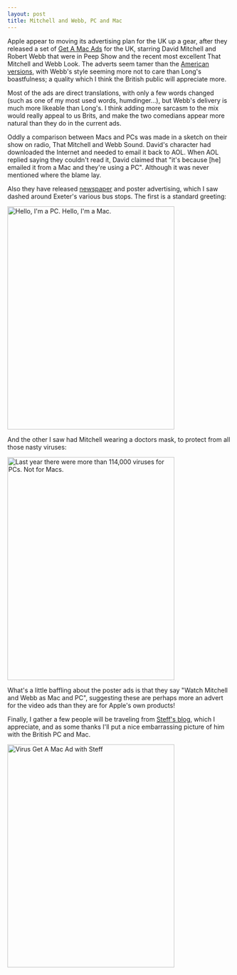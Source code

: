 ```yaml
---
layout: post
title: Mitchell and Webb, PC and Mac
---
```


Apple appear to moving its advertising plan for the UK up a gear, after they released a set of [Get A Mac Ads](http://www.apple.com/uk/getamac/ads/) for the UK, starring David Mitchell and Robert Webb that were in Peep Show and the recent most excellent That Mitchell and Webb Look. The adverts seem tamer than the [American versions](http://www.apple.com/getamac/ads/), with Webb's style seeming more not to care than Long's boastfulness; a quality which I think the British public will appreciate more.

Most of the ads are direct translations, with only a few words changed (such as one of my most used words, humdinger...), but Webb's delivery is much more likeable than Long's. I think adding more sarcasm to the mix would really appeal to us Brits, and make the two comedians appear more natural than they do in the current ads.

Oddly a comparison between Macs and PCs was made in a sketch on their show on radio, That Mitchell and Webb Sound. David's character had downloaded the Internet and needed to email it back to AOL. When AOL replied saying they couldn't read it, David claimed that "it's because \[he\] emailed it from a Mac and they're using a PC". Although it was never mentioned where the blame lay.

Also they have released [newspaper](http://flickr.com/photo_zoom.gne?id=373434889&size=l) and poster advertising, which I saw dashed around Exeter's various bus stops. The first is a standard greeting:

<a href="http://www.flickr.com/photos/18319588@N00/373924286/" title="Hello, I'm a PC. Hello, I'm a Mac."><img src="http://farm1.static.flickr.com/142/373924286_cd119f8fc5.jpg" width="375" height="500" alt="Hello, I'm a PC. Hello, I'm a Mac." /></a>

And the other I saw had Mitchell wearing a doctors mask, to protect from all those nasty viruses:

<a href="http://www.flickr.com/photos/18319588@N00/373924280/" title="Last year there were more than 114,000 viruses for PCs. Not for Macs."><img src="http://farm1.static.flickr.com/139/373924280_171666b06f.jpg" width="375" height="500" alt="Last year there were more than 114,000 viruses for PCs. Not for Macs." /></a>

What's a little baffling about the poster ads is that they say "Watch Mitchell and Webb as Mac and PC", suggesting these are perhaps more an advert for the video ads than they are for Apple's own products!

Finally, I gather a few people will be traveling from <a href="http://www.steffanwilliams.co.uk/blog/">Steff's blog</a>, which I appreciate, and as some thanks I'll put a nice embarrassing picture of him with the British PC and Mac.

<a href="http://www.flickr.com/photos/18319588@N00/373924279/" title="Virus Get A Mac Ad with Steff"><img src="http://farm1.static.flickr.com/160/373924279_81254af54b.jpg" width="375" height="500" alt="Virus Get A Mac Ad with Steff" /></a>
